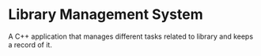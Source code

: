 # Library Management System

A C++ application that manages different tasks related to library and keeps a record of it. 